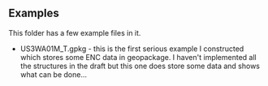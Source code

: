 ## Examples

This folder has a few example files in it. 

* US3WA01M_T.gpkg - this is the first serious example I constructed which stores some ENC data in geopackage. I haven't implemented all the structures in the draft but this one does store some data and shows what can be done...
